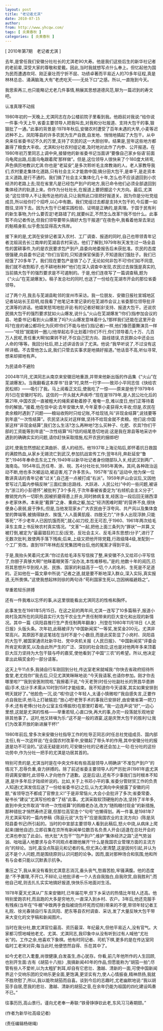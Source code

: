 ```yaml
---
layout: post
title: "老记者尤淇"
date: 2010-07-15
author: 
from: http://www.yhcqw.com/
tags: [ 炎黄春秋 ]
categories: [ 炎黄春秋 ]
---
```



[ 2010年第7期　老记者尤淇 ]


去年,是曾任我们安徽分社社长的尤淇老90大寿。他是我们这些后生的新华社记者的老前辈,深受大家的尊敬和爱戴。因此,当时我就想写点什么奉上。但忆起他为国为民而遭遇坎坷、刚正豪壮而宁折不屈、功绩卓著而平易近人的70多年征程,真是林林总总、涌满脑海,大有“老虎吃天——无处下口”之感。所以,一直拖到今天。

我思索再三,也只能略记尤老几件事情,稍展其思想道德风范,聊为一篇迟到的寿文吧。

认准真理不动摇


1980年初的一天晚上,尤淇同志在办公楼前院子里看到我。他趋前对我说:“给你说一件事:今天上午,省委主要领导人把我叫去,对我和分社报道、支持大包干的事,狠狠批了一通。”此事的背景是:1978年秋后,安徽农村遭受了百年未遇的大旱,小麦等迟迟种不上。凤阳等县的许多农民为生产自救,自发地、悄悄地搞起了大包干。从中央来任省委书记不久的万里,支持了农民的这一大胆创举。结果是,翌年这些地方都赢得了粮食大丰收。尤淇和分社农村组记者,及时地对此作了内参、公开报道。在1980年初万里同志上调中央,接替他的新省委书记当面讲“要像自己家乡俗语‘前面乌龟爬出路,后面乌龟跟着爬’那样做”。但是,这位领导人很快来了个180度大转弯,声色俱厉地教训尤淇:你也是“老延安”,是多次聆听毛主席教诲的人。老人家教导我们,农村要走集体化道路,只有社会主义才能救中国;搞分田大包干,是单干,是走资本主义道路,是行不通的。我们搞了社会主义集体化几十年,怎么也不应该退回到小农经济的老路上去;现在省里凡是已经包产到户的地方,我已命令他们必须全部退回到集体经济的轨道上来。你作为分社社长,在报道上要把握这个大方向。最后,尤淇说:“这位领导人不让我传达他的话,只让我照此口径把好报道关。因为你是分社党组成员,所以给你打个招呼,以心中有数。我们党组过去都是支持大包干的,今后要一如既往,坚持下去。因为大包干已被实践检验、证明是正确的,是真理。于国于民有利的新生事物,为什么要否定!老路错了的,就要纠正,不然怎么改革?!我不怕什么。此事暂不向记者传达,但我们领导要带头搞好大包干报道!”在夜色中,我看着他渐去渐远的魁梧身影,似乎愈加显得高大伟岸。


接下来的是,尤淇在安排记者深入农村、工厂调查、报道的同时,自己也带领青年记者沈祖润去长江南岸的芜湖县农村采访。他们了解到,1979年秋天发生过一场全县性的罢耕事件,为的是农民要求包产到户,县委向地委报告后未获批准。农民的态度很强硬,向县委书记说:“你们当官的,只知道保官保面子,不知道我们饿肚子。我们已经饿了20多年了。我们现在要包产是铁了心了,无论如何非包不可!你们如不同意,我们就不收割稻子,也不耕地秋种!”他们在深入调查中发现,农民过去挨饿是真实的,当前搞大包干的强烈要求是不可遏制的。于是,他们连夜写了一篇调查稿,题为《“火山”在芜湖爆发》。稿子发总社的同时,也送了一份给在芜湖市开会的那位省委领导。


过了两个月,我去与芜湖县毗邻的宣州市采访。我一位朋友、安徽日报社宣城地区记者站站长王启明,给我看了他笔记本里记录的在芜湖市会议上省委那位领导批评尤淇等的讲话。他嬉笑怒骂地批评说:有的记者好糊涂!支持、报道大包干。还说农民搞大包干的强烈要求犹如火山爆发,说什么“火山在芜湖爆发”!你们(指参加会议的县、地委书记)看到火山爆发了吗?火山爆发意味着什么?那样我们还能在这里开会吗?在座的诸公都将化为灰烬!你们不能与他们(指记者)一样,他们像芭蕾舞演员一样——“吱扭”就能转一圈儿(他举起右手比划着)!你们不行,你们领导着几十万、几百万人民呢,责任重大啊!如果转不好,不仅自己犯方向、路线错误,农民群众中还会出人命的!等等。我回分社后,把上述讲话告诉了尤淇。他说:“我早听说了,不过没有这样详细。不去管他怎么说,我们只管去实事求是地搞好报道。”他话音不高,听似寻常,想来却掷地有声。

为民请命不避险


2004年11月,尤淇同志从南京来安徽旧地重游,并带来他新出版的作品集《“火山”在芜湖爆发》。当我翻看这本厚书“目录”时,突然一行字——致邓小平同志信《快给农民松绑》——吸引了我。马上阅看正文后,使我吃了一惊——原来是他于1979年6月5日在安徽时写的。这信的一开头就大声疾呼:“现在是1979年,是人民公社化后的第21年,中国农民一直被粗大的绳索紧勒着脖子,奄奄一息,难以度日,他们正等待着你的解放。”接着,他在信中说:去年安徽大旱,今年夏季小麦获得大丰收;但是,农民在卖余粮时遇到了问题——粮站收购时只给记账,不给现钱,叫“非现金结算”,说钱要等到年底“一次性结算”。农民坚决反对这样做,坚持不给现金就不卖粮。他们说:你国家这样“非现金结算”,我们怎么生活?怎么再种地?怎么买种子、化肥、农具?你们干部的工资能等到年底“一次性结算”吗?信的结尾恳切地说:这是我在滁县等地采访中遇到的确确实实的问题,请你赶快采取措施,松开农民的捆绑吧!


这时,使我忽然想起尤淇曲折、感人的经历。他1937年上海沦陷后,即怀着抗日救国的满腔热血,从家乡无锡流亡到武汉,参加抗战宣传工作;翌年8月,奔赴延安“鲁艺”;1946年奉命去东北工作;1949年以新华社记者身份随部队入关,经武汉到两广、海南岛。1954年后,历任粤、浙、皖、苏4分社社长,1985年离休。其间,各种政治运动不断,他也多次被运动,被迫害,吃了许多苦头。1957年“反右”运动中,他为保一位敢讲真话的青年记者“过关”,自己差一点被打成“右派”。1959年庐山会议后,又因他曾写过几篇内参稿反映“三面红旗(总路线、大跃进、人民公社)”中的一些问题,被诬为“浙江的小彭德怀”,被批判了3个多月,于次年春被省委定为“右倾机会主义分子”,撤销党内外一切职务;因被折磨得患上肝炎,同时肺病复发,经医治一段后回无锡西漳乡老家休养。本来是“戴罪”之身、重病之躯,加之“经济困难时期”的营养不良,很快便身心衰弱,疲于挣扎;但是,当他发现家乡广大农民由于浮夸风、共产风以及集体食堂的弊端等,被搞得缺衣、挨饿,“人人面黄肌瘦、四肢无力”,“许多人出现浮肿,只能等死”,“不少老年人已因饥饿而死”,就心如刀绞,忍无可忍,于1960、1961年两次给毛泽东主席上书反映农村真实情况。“文革”一起,把他上面三条列为“罪状”一并算,又被打倒,被定为“最最猖狂的三反(反党、反社会主义、反毛泽东思想)分子”,进行了无数次批判,致使两手落下残疾;后来,上级又把他开除党籍,行政级降4级,发配到一个工厂劳改。直到1971年林彪反党集团垮台后,他的冤案才得到平反。


于是,我抬头笑着问尤淇:“你过去给毛泽东写信挨了整,来安徽不久又给邓小平写信了,你胆子真够大啊!”他眯着眼笑答:“没办法,本性难移啦。”是的,他数十年的阅历,已将其思想升华到视人民、民族、国家的利益高于一切,个人的名利、生死是不足道的。正如他在一篇文章中所说:“记者之道,就是要不断地深入群众,深入实际,真实报道,无所畏惧。”这使我想起林则徐的两句诗:“苟利国家生死以,岂因祸福避趋之”。

举重若轻乐拼搏

还有一件我难以忘怀的事,从这里很能看出尤淇同志的性格和胸怀。


此事发生在1981年5月15日。在这之前的两年间,尤淇一连写了10多篇稿子,报道小岗村及其所在的凤阳县实行大包干农业生产责任制带来的巨大变化和出现的新情况。其中一篇《凤阳县推行生产责任制两年翻身》,刊登在1980年11月18日《人民日报》头版头条。次年初,此稿被评为“中国新闻奖”一等奖,发奖金200元。尤淇非常高兴。其原因不是这笔钱在当时不是个小数目,而是此奖彰显了小岗村、凤阳县的大包干,被国家通讯社新华社、党中央机关报《人民日报》、“中国新闻奖”评委会所肯定和褒奖,以及由此所产生的广泛、深刻的社会效应;这也是对他两年多来顶着巨大压力坚持为大包干鼓与呼的嘉奖,使他看到了中国“三农”的希望。所以,他决定拿出此稿奖金的一部分请客。


这天上午11点多,我骑自行车刚回到分社,传达室老宋就喊我:“你快去省政府招待所食堂,老尤找你!”我去后,只见尤淇笑眯眯地说:“今天我请客,也请你参加。刚才你去哪里啦?”“我到安医附院啦,”我擦着汗说,“今天老贺(时任分社副社长的贺昌华患肺癌)手术,估计手术需从10时到15时才能结束。我不知道你今天请客,其实如果安排到明天就好了。”他脸色一沉,说:“咳!你这个年轻人,太谨小慎微啦!”我自感失言,正要作点自我批评,他马上打破尴尬:“放心吧!老贺手术的事我已安排好,由安徽省第一把刀手术;还有老傅(分社办公室主任傅振欣)在那里盯着呢。”我一边连声说“好”,一边心里想,这就是尤淇的性格——举重若轻,心直口快,再大的事,办完一段落就乐观地安排其他事了。这时,他又转嗔为乐:“这不是一般的酒宴,这是庆贺大包干的胜利!让我们为改革开放的新进展干杯!”


1980年前后,曾多次来安徽分社指导工作的杜导正同志(时任总社党组成员、国内部主任),有一次这样说:“在全国农村改革中,安徽起了带头羊的作用,其中安徽分社的报道是功不可没的。”这话无疑是对的,可安徽分社的记者还会加上一句:在分社的这份功劳中,作为分社一把手的尤淇是功居其首的。


特别可贵的是,尤淇当时是在中央文件和有些高层领导人明确讲“不准包产到户”的情况下,忍辱负重,奋力拼搏的。除了前述省委主要领导人的严厉批评(1981年底尤淇将调离安徽时,此领导人才向他作了道歉。这是后话),还有不少事我们当时根本不知道,是许多年后才陆续听说的。比如,关于上书邓小平的事,省委分管财贸工作的负责人知道(尤淇发信后送了一份给省委书记)之后,认为尤淇向中央披露了安徽的问题,“省领导岂不都成了官僚主义!”于是非常恼火,大会小会批评了多次;省委常委、秘书长“建议”尤淇写份检查“了结”此事。尤淇采取软顶硬拖的办法,坚持了半年多,直到中央文件取消“年终一次性结算”的购粮老办法,改为“随购粮付现金”的新措施,那种错批才悄然寿终正寝,但那位高官连个“句号”也懒得划。再一件事,是1981年7月尤淇采写的一篇内参稿《陈庭元说“大包干”应是我国农业的主流方向》(陈是凤阳县委书记)所引起的。当时的中宣部主要领导人看到此稿后,怒火中烧,从病床上爬起来(据他自述),立即召集在京所有新闻单位数百名负责人开会(适逢在总社开会的尤淇也参加了此会)。他大批“大包干”“包产到户”,维护“集体经济之路”;还气势汹汹、咄咄逼人地要求与会不同观点者跟他展开“什么是我国农业管理方面的主流方向”的辩论。当时,虽没点陈庭元和记者的名,但尤淇心里清楚,这是因何引起,并认为这不是个人问题,而是围绕原则认识问题的论争。因而,面对那种场合和氛围,他和所有与会者只能以沉默表示抗争。


重压之下,我从来没有看到尤淇意志消沉,垂头丧气,愁眉苦脸,牢骚满腹。他的态度是:“不予置理,不开口,不辩论,让他批评者一个人去自我独白,自我欣赏,自我胜利”;而他自己呢,则去扎扎实实地搞好报道,快快乐乐地面对生活。


1978年夏天尤淇从广东来安徽时,已年届花甲,但下乡采访的热情比年轻人还高。他特别爱跑农村,而且跑的大多是穷地方,一直深入到乡村、农户。3年后,他还克服手有残疾(当年在“牛棚”中致两手食指被烧伤坏死而切除)带来的不便,带领年轻记者王礼贶、徐光春骑自行车去凤阳、肥东等县农村调查、采访,发了大量反映大包干带来大变化的文字稿和新闻图片。


当时在我分社,数尤淇官位最高、资历最深、年纪最大,但他平易近人,没有官气。大家都习惯地喊他老尤、尤淇、尤淇同志,我印象中从没有听到过有人喊他“尤社长”的。工作之余,他喜欢下象棋。他有时同记者、司机下棋,更多的是在传达室同临时工老宋对弈;每当此时,他便悠然自得、乐在其中了。


如今尤老已入耄耋,尚很健康,白发虽生,赤心犹存。你看,前几年他所作的人生回顾,也别开生面:古有《胡笳十八拍》,我搞新闻40年的作品,但愿能称为“胡笳一拍”;尽管有些人不爱听,以为太粗犷刺耳,却自有它悲壮、激越、清新的一面,可使中国新闻界这个交响乐团的交响乐更全面,更饱满,更坚实有力,使人心情振奋,精神昂扬,我就不胜欣慰了;所以,我以能吹胡笳而自喜。谈到今后的志趣时,尤老幽默地说:“我以胡笳手自居,愿我的悲壮、激越、清新的胡笳之音,在余年仍能为祖国的四化建设鸣奏不已。”

往事历历,高山景行。谨向尤老奉一寿联:“铁骨铮铮钦此老,东风习习寿期颐。”

(作者为新华社高级记者)

(责任编辑杨继绳)


